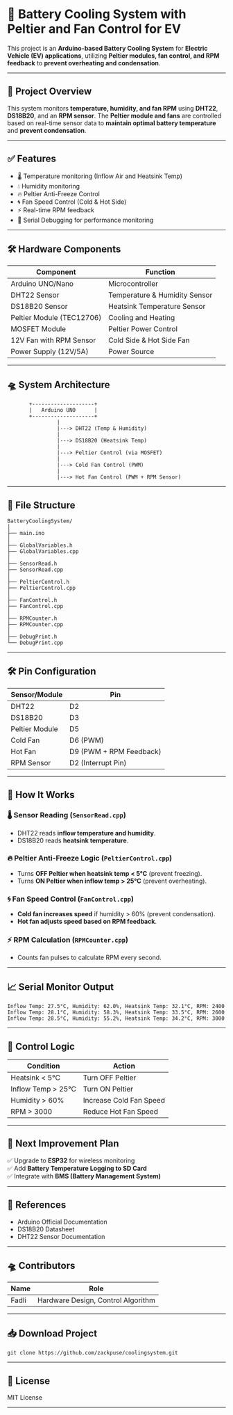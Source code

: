 # 🚗 Battery Cooling System with Peltier and Fan Control for EV

This project is an **Arduino-based Battery Cooling System** for **Electric Vehicle (EV) applications**, utilizing **Peltier modules, fan control, and RPM feedback** to **prevent overheating and condensation**.

---

## 🎯 **Project Overview**
This system monitors **temperature, humidity, and fan RPM** using **DHT22**, **DS18B20**, and an **RPM sensor**. The **Peltier module and fans** are controlled based on real-time sensor data to **maintain optimal battery temperature** and **prevent condensation**.

---

## ✅ **Features**
- 🌡️ Temperature monitoring (Inflow Air and Heatsink Temp)
- 💧 Humidity monitoring
- 🔥 Peltier Anti-Freeze Control
- 🌀 Fan Speed Control (Cold & Hot Side)
- ⚡ Real-time RPM feedback
- 📡 Serial Debugging for performance monitoring

---

## 🛠️ **Hardware Components**
| Component               | Function                         |
|----------------|----------------------------|
| Arduino UNO/Nano | Microcontroller |
| DHT22 Sensor        | Temperature & Humidity Sensor |
| DS18B20 Sensor   | Heatsink Temperature Sensor |
| Peltier Module (TEC12706) | Cooling and Heating |
| MOSFET Module       | Peltier Power Control |
| 12V Fan with RPM Sensor | Cold Side & Hot Side Fan |
| Power Supply (12V/5A) | Power Source |

---

## 🛸 **System Architecture**
```
       +--------------------+
       |   Arduino UNO      |
       +--------------------+
                |
                |---> DHT22 (Temp & Humidity)
                |
                |---> DS18B20 (Heatsink Temp)
                |
                |---> Peltier Control (via MOSFET)
                |
                |---> Cold Fan Control (PWM)
                |
                |---> Hot Fan Control (PWM + RPM Sensor)
```

---

## 📂 **File Structure**
```
BatteryCoolingSystem/
│
├── main.ino
│
├── GlobalVariables.h
├── GlobalVariables.cpp
│
├── SensorRead.h
├── SensorRead.cpp
│
├── PeltierControl.h
├── PeltierControl.cpp
│
├── FanControl.h
├── FanControl.cpp
│
├── RPMCounter.h
├── RPMCounter.cpp
│
├── DebugPrint.h
└── DebugPrint.cpp
```

---

## 🛠️ **Pin Configuration**
| Sensor/Module     | Pin |
|-----------------|-----|
| DHT22                 | D2 |
| DS18B20            | D3 |
| Peltier Module    | D5 |
| Cold Fan            | D6 (PWM) |
| Hot Fan               | D9 (PWM + RPM Feedback) |
| RPM Sensor         | D2 (Interrupt Pin) |

---

## 📝 **How It Works**
### 🌡️ Sensor Reading (`SensorRead.cpp`)
- DHT22 reads **inflow temperature and humidity**.
- DS18B20 reads **heatsink temperature**.

### 🔥 Peltier Anti-Freeze Logic (`PeltierControl.cpp`)
- Turns **OFF Peltier when heatsink temp < 5°C** (prevent freezing).
- Turns **ON Peltier when inflow temp > 25°C** (prevent overheating).

### 🌀 Fan Speed Control (`FanControl.cpp`)
- **Cold fan increases speed** if humidity > 60% (prevent condensation).
- **Hot fan adjusts speed based on RPM feedback**.

### ⚡ RPM Calculation (`RPMCounter.cpp`)
- Counts fan pulses to calculate RPM every second.

---

## 📈 **Serial Monitor Output**
```
Inflow Temp: 27.5°C, Humidity: 62.0%, Heatsink Temp: 32.1°C, RPM: 2400
Inflow Temp: 28.1°C, Humidity: 58.3%, Heatsink Temp: 33.5°C, RPM: 2600
Inflow Temp: 28.5°C, Humidity: 55.2%, Heatsink Temp: 34.2°C, RPM: 3000
```

---

## 🚀 **Control Logic**
| Condition                 | Action |
|-----------------|----------------------------|
| Heatsink < 5°C        | Turn OFF Peltier |
| Inflow Temp > 25°C | Turn ON Peltier |
| Humidity > 60%      | Increase Cold Fan Speed |
| RPM > 3000             | Reduce Hot Fan Speed |

---

## 📌 **Next Improvement Plan**
✅ Upgrade to **ESP32** for wireless monitoring  
✅ Add **Battery Temperature Logging to SD Card**  
✅ Integrate with **BMS (Battery Management System)**  

---

## 📎 **References**
- Arduino Official Documentation  
- DS18B20 Datasheet  
- DHT22 Sensor Documentation  

---

## 🛸 **Contributors**
| Name                   | Role                         |
|----------------|-------------------|
| Fadli                  | Hardware Design, Control Algorithm |


---

## 📥 **Download Project**
```
git clone https://github.com/zackpuse/coolingsystem.git
```

---

## 📃 **License**
MIT License  

---
